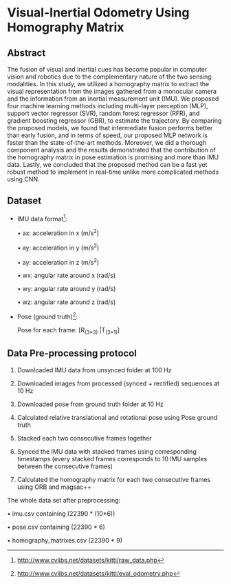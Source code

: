 # Visual-Inertial Odometry Using Homography Matrix

## **Abstract**

The fusion of visual and inertial cues has become popular in computer vision and robotics due to the complementary nature of the two sensing modalities. In this study, we utilized a homography matrix to extract the visual representation from the images gathered from a monocular camera and the information from an inertial measurement unit (IMU). We proposed four machine learning methods including multi-layer perception (MLP), support vector regressor (SVR), random forest regressor (RFR), and gradient boosting regressor (GBR), to estimate the trajectory. By comparing the proposed models, we found that intermediate fusion performs better than early fusion, and in terms of speed, our proposed MLP network is faster than the state-of-the-art methods. Moreover, we did a thorough component analysis and the results demonstrated that the contribution of the homography matrix in pose estimation is promising and more than IMU data. Lastly, we concluded that the proposed method can be a fast yet robust method to implement in real-time unlike more complicated methods using CNN.

## **Dataset**

* IMU data format[^1]:
  
  •	ax:    acceleration in x (m/s<sup>2</sup>)
  
  •	ay:    acceleration in y (m/s<sup>2</sup>)
  
  •	ay:    acceleration in z (m/s<sup>2</sup>)
  
  •	wx:    angular rate around x (rad/s)
  
  •	wy:    angular rate around y (rad/s)
  
  •	wz:    angular rate around z (rad/s)
  
  [^1]: http://www.cvlibs.net/datasets/kitti/raw_data.php


* Pose (ground truth)[^2]:

	Pose for each frame: [R<sub>(3×3)</sub> |T<sub>(3×1)</sub>]
  
  [^2]: http://www.cvlibs.net/datasets/kitti/eval_odometry.php

## Data Pre-processing protocol

1.	Downloaded IMU data from unsynced folder at 100 Hz

2.	Downloaded images from processed (synced + rectified) sequences at 10 Hz

3.	Downloaded pose from ground truth folder at 10 Hz

4.	Calculated relative translational and rotational pose using Pose ground truth

5.	Stacked each two consecutive frames together

6.	Synced the IMU data with stacked frames using corresponding timestamps (every stacked frames corresponds to 10 IMU samples between the consecutive frames)

7.	Calculated the homography matrix for each two consecutive frames using ORB and magsac++

The whole data set after preprocessing:

•	imu.csv containing (22390 * (10*6))

•	pose.csv containing (22390 * 6)

•	homography_matrixes.csv (22390 * 9)



